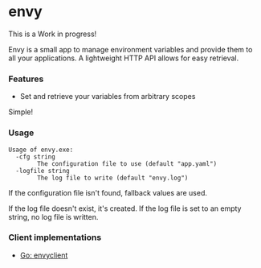 # envy 

This is a Work in progress!

Envy is a small app to manage environment variables and provide them to all your applications. A lightweight HTTP API allows for easy retrieval.

### Features

- Set and retrieve your variables from arbitrary scopes

Simple!

### Usage

```
Usage of envy.exe:
  -cfg string
        The configuration file to use (default "app.yaml")
  -logfile string
        The log file to write (default "envy.log")
```

If the configuration file isn't found, fallback values are used.

If the log file doesn't exist, it's created. If the log file is set to an empty string, no log file is written.

### Client implementations
- [Go: envyclient](https://github.com/KaiserWerk/envyclient)
